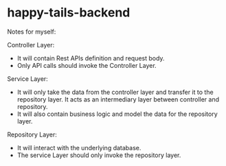 # happy-tails-backend

Notes for myself:

Controller Layer:
- It will contain Rest APIs definition and request body.
- Only API calls should invoke the Controller Layer.

Service Layer:
- It will only take the data from the controller layer and transfer it to the repository layer. It acts as an intermediary layer between controller and repository.
- It will also contain business logic and model the data for the repository layer.

Repository Layer:
- It will interact with the underlying database.
- The service Layer should only invoke the repository layer.
